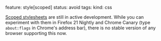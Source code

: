 feature: style[scoped]
status: avoid
tags: 
kind: css

[Scoped stylesheets](http://css-tricks.com/saving-the-day-with-scoped-css/) are still in active development. While you can experiment with them in Firefox 21 Nightly and Chrome Canary (type `about:flags` in Chrome's address bar), there is no stable version of any browser supporting this now. 
